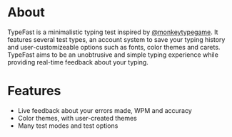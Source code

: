 # About
TypeFast is a minimalistic typing test inspired by [@monkeytypegame](https://github.com/monkeytypegame/monkeytype). It features several test types, an account system to save your typing history and user-customizeable options such as fonts, color themes and carets. TypeFast aims to be an unobtrusive and simple typing experience while providing real-time feedback about your typing.

# Features
- Live feedback about your errors made, WPM and accuracy
- Color themes, with user-created themes
- Many test modes and test options



